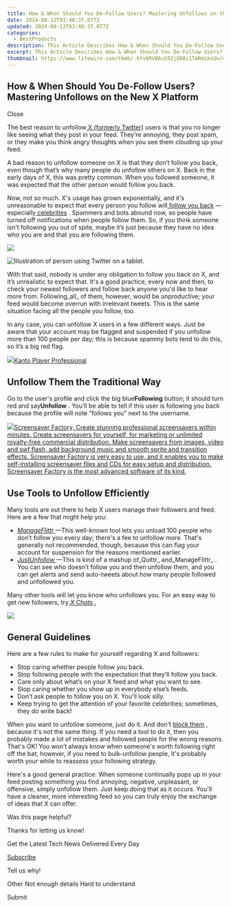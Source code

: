 ```yaml
---
title: How & When Should You De-Follow Users? Mastering Unfollows on the New X Platform
date: 2024-08-12T03:48:37.077Z
updated: 2024-08-13T03:48:37.077Z
categories:
  - BestProducts
description: This Article Describes How & When Should You De-Follow Users? Mastering Unfollows on the New X Platform
excerpt: This Article Describes How & When Should You De-Follow Users? Mastering Unfollows on the New X Platform
thumbnail: https://www.lifewire.com/thmb/-kYv6RVBAvS92jQOAi1TARmiksU=/400x300/filters:no_upscale():max_bytes(150000):strip_icc():format(webp)/twitter-5b30fe0b119fa8003695f19c-f3ec947651c04c208605769044146fe3.jpg
---
```


## How & When Should You De-Follow Users? Mastering Unfollows on the New X Platform

Close 

 The best reason to unfollow[ X (formerly Twitter)](https://www.lifewire.com/history-of-twitter-3288854) users is that you no longer like seeing what they post in your feed. They’re annoying, they post spam, or they make you think angry thoughts when you see them clouding up your feed.

 A bad reason to unfollow someone on X is that they don’t follow you back, even though that’s why many people do unfollow others on X. Back in the early days of X, this was pretty common. When you followed someone, it was expected that the other person would follow you back.

 Now, not so much. X's usage has grown exponentially, and it's unreasonable to expect that every person you follow will[ follow you back](https://www.lifewire.com/how-to-get-followers-on-twitter-4628136) —especially[ celebrities](https://www.lifewire.com/find-real-celebrities-twitter-3288993) . Spammers and bots abound now, so people have turned off notifications when people follow them. So, if you think someone isn’t following you out of spite, maybe it’s just because they have no idea who you are and that you are following them.

<!-- affiliate ads begin -->
<a href="https://store.massmailsoftware.com/order/checkout.php?PRODS=1095219&QTY=1&AFFILIATE=108875&CART=1"><img src="https://secure.avangate.com/images/merchant/dc87c13749315c7217cdc4ac692e704c/banera_for_partners-20_%281%29.jpg" border="0"></a>
<!-- affiliate ads end -->
![Illustration of person using Twitter on a tablet.](https://www.lifewire.com/thmb/ru6n5N2_-c7sKTr6XU4mAguy3vU=/1500x0/filters:no_upscale():max_bytes(150000):strip_icc():format(webp)/twitter-5b30fe0b119fa8003695f19c-f3ec947651c04c208605769044146fe3.jpg) 

 With that said, nobody is under any obligation to follow you back on X, and it’s unrealistic to expect that. It's a good practice, every now and then, to check your newest followers and follow back anyone you'd like to hear more from. Following_all_ of them, however, would be unproductive; your feed would become overrun with irrelevant tweets. This is the same situation facing all the people you follow, too.

 In any case, you can unfollow X users in a few different ways. Just be aware that your account may be flagged and suspended if you unfollow more than 100 people per day; this is because spammy bots tend to do this, so it’s a big red flag.

<!-- affiliate ads begin -->
<a href="https://secure.2checkout.com/order/checkout.php?PRODS=4742929&QTY=1&AFFILIATE=108875&CART=1"><img src="https://secure.avangate.com/images/merchant/e09fdffe648a30658a9657bbed7b2388/products/boxshot(2).png" border="0">Kanto Player Professional</a>
<!-- affiliate ads end -->
##  Unfollow Them the Traditional Way 

 Go to the user's profile and click the big blue**Following** button; it should turn red and say**Unfollow** . You’ll be able to tell if this user is following you back because the profile will note “follows you” next to the username.

<!-- affiliate ads begin -->
<a href="https://secure.2checkout.com/order/checkout.php?PRODS=194977&QTY=1&AFFILIATE=108875&CART=1"><img src="https://www.blumentals.net/scrfactory/images/screensaver-software.png" border="0">Screensaver Factory, Create stunning professional screensavers within minutes. Create screensavers for yourself, for marketing or unlimited royalty-free commercial distribution. Make screensavers from images, video and swf flash, add background music and smooth sprite and transition effects. Screensaver Factory is very easy to use, and it enables you to make self-installing screensaver files and CDs for easy setup and distribution. Screensaver Factory is the most advanced software of its kind.</a>
<!-- affiliate ads end -->
##  Use Tools to Unfollow Efficiently 

 Many tools are out there to help X users manage their followers and feed. Here are a few that might help you:

* [ _ManageFlittr_ ](https://manageflitter.com/) —This well-known tool lets you unload 100 people who don’t follow you every day; there's a fee to unfollow more. That's generally not recommended, though, because this can flag your account for suspension for the reasons mentioned earlier.
* [ _JustUnfollow_ ](https://www.crowdfireapp.com/) —This is kind of a mashup of_Quittr_ and_ManageFlittr_ . You can see who doesn’t follow you and then unfollow them, and you can get alerts and send auto-tweets about how many people followed and unfollowed you.

 Many other tools will let you know who unfollows you. For an easy way to get new followers, try[ _X Chats_ .](https://www.lifewire.com/how-to-participate-in-a-twitter-chat-4589083) 

<!-- affiliate ads begin -->
<a href="https://shop.systoolsgroup.com/affiliate.php?ACCOUNT=SYSTOOBY&AFFILIATE=108875&PATH=https%3A%2F%2Fwww.systoolsgroup.com%3FAFFILIATE%3D108875%26RESOURCE%3DSysTools%2BOST%2BRecovery"><img src="https://www.systoolsgroup.com/box/ost-recovery.png" border="0"></a>
<!-- affiliate ads end -->
## General Guidelines 

 Here are a few rules to make for yourself regarding X and followers:

* Stop caring whether people follow you back.
* Stop following people with the expectation that they’ll follow you back.
* Care only about what’s on your X feed and what you want to see.
* Stop caring whether you show up in everybody else’s feeds.
* Don’t ask people to follow you on X. You'll look silly.
* Keep trying to get the attention of your favorite celebrities; sometimes, they do write back!

 When you want to unfollow someone, just do it. And don't [ block them](https://www.lifewire.com/block-someone-twitter-do-they-know-3486085) , because it's not the same thing. If you need a tool to do it, then you probably made a lot of mistakes and followed people for the wrong reasons. That's OK! You won’t always know when someone's worth following right off the bat; however, if you need to bulk-unfollow people, it's probably worth your while to reassess your following strategy.

 Here's a good general practice: When someone continually pops up in your feed posting something you find annoying, negative, unpleasant, or offensive, simply unfollow them. Just keep doing that as it occurs. You'll have a cleaner, more interesting feed so you can truly enjoy the exchange of ideas that X can offer.

Was this page helpful?

Thanks for letting us know!

 Get the Latest Tech News Delivered Every Day

[ Subscribe ](https://www.lifewire.com/#) 

Tell us why!

 Other  Not enough details  Hard to understand 

 Submit 

<ins class="adsbygoogle"
     style="display:block"
     data-ad-format="autorelaxed"
     data-ad-client="ca-pub-7571918770474297"
     data-ad-slot="1223367746"></ins>



<ins class="adsbygoogle"
     style="display:block"
     data-ad-client="ca-pub-7571918770474297"
     data-ad-slot="8358498916"
     data-ad-format="auto"
     data-full-width-responsive="true"></ins>


